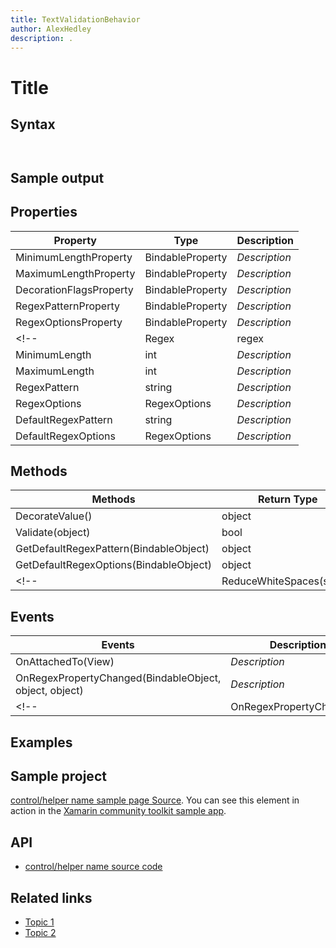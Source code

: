 ```yaml
---
title: TextValidationBehavior
author: AlexHedley
description: .
---
```


# Title

<!-- Describe your control -->

## Syntax

```xaml

```

```csharp

```

## Sample output

<!-- Image/Text can show the output of the control/helper -->

## Properties

<!-- Explain all properties in a table format -->

| Property | Type | Description |
| -- | -- | -- |
| MinimumLengthProperty | BindableProperty | *Description* |
| MaximumLengthProperty | BindableProperty | *Description* |
| DecorationFlagsProperty | BindableProperty | *Description* |
| RegexPatternProperty | BindableProperty | *Description* |
| RegexOptionsProperty | BindableProperty | *Description* |
<!--| Regex | regex | *Description* |-->
| MinimumLength | int | *Description* |
| MaximumLength | int | *Description* |
| RegexPattern | string | *Description* |
| RegexOptions | RegexOptions | *Description* |
| DefaultRegexPattern | string | *Description* |
| DefaultRegexOptions | RegexOptions | *Description* |

## Methods

| Methods | Return Type | Description |
| -- | -- | -- |
| DecorateValue() | object | *Description* |
| Validate(object) | bool | *Description* |
| GetDefaultRegexPattern(BindableObject) | object | *Description* |
| GetDefaultRegexOptions(BindableObject) | object | *Description* |
<!--| ReduceWhiteSpaces(string) | *Description* |-->

## Events

| Events | Description |
| -- | -- |
| OnAttachedTo(View) | *Description* |
| OnRegexPropertyChanged(BindableObject, object, object) | *Description* |
<!--| OnRegexPropertyChanged() | *Description* |-->


## Examples

<!-- All control/helper must at least have an example to show the use of Properties and Methods in your control/helper with the output -->

## Sample project

<!-- Link to the sample page in the Xamarin community toolkit sample app -->
[control/helper name sample page Source](sample-page-link). You can see this element in action in the [Xamarin community toolkit sample app](https://github.com/xamarin/XamarinCommunityToolkit/tree/main/XamarinCommunityToolkitSample).

## API

- [control/helper name source code](source-code-link)

## Related links

<!-- Optional -->

- [Topic 1](link)
- [Topic 2](link)
